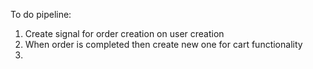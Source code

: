 To do pipeline:

1) Create signal for order creation on user creation
2) When order is completed then create new one for cart functionality
3) 


